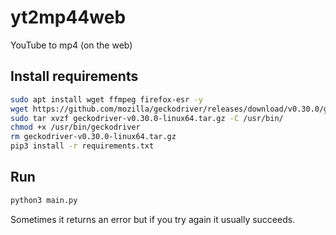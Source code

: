 # yt2mp44web

YouTube to mp4 (on the web)

## Install requirements

```sh
sudo apt install wget ffmpeg firefox-esr -y
wget https://github.com/mozilla/geckodriver/releases/download/v0.30.0/geckodriver-v0.30.0-linux64.tar.gz
sudo tar xvzf geckodriver-v0.30.0-linux64.tar.gz -C /usr/bin/
chmod +x /usr/bin/geckodriver
rm geckodriver-v0.30.0-linux64.tar.gz
pip3 install -r requirements.txt
```

## Run

```sh
python3 main.py
```

Sometimes it returns an error but if you try again it usually succeeds.
